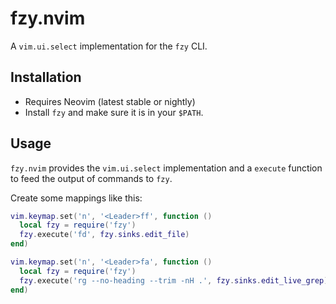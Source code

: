 # fzy.nvim

A `vim.ui.select` implementation for the `fzy` CLI.

## Installation

- Requires Neovim (latest stable or nightly)
- Install `fzy` and make sure it is in your `$PATH`.

## Usage

`fzy.nvim` provides the `vim.ui.select` implementation and a `execute` function
to feed the output of commands to `fzy`.

Create some mappings like this:

```lua
vim.keymap.set('n', '<Leader>ff', function ()
  local fzy = require('fzy')
  fzy.execute('fd', fzy.sinks.edit_file)
end)

vim.keymap.set('n', '<Leader>fa', function ()
  local fzy = require('fzy')
  fzy.execute('rg --no-heading --trim -nH .', fzy.sinks.edit_live_grep)
end)
```
